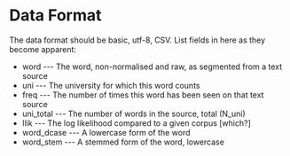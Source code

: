 Data Format
===========
The data format should be basic, utf-8, CSV.  List fields in here as they become apparent:

 * word --- The word, non-normalised and raw, as segmented from a text source
 * uni --- The university for which this word counts
 * freq --- The number of times this word has been seen on that text source
 * uni_total --- The number of words in the source, total (N_uni)
 * llik --- The log likelihood compared to a given corpus [which?]
 * word_dcase --- A lowercase form of the word
 * word_stem --- A stemmed form of the word, lowercase